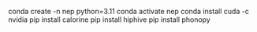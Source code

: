 conda create -n nep python=3.11
conda activate nep
conda install cuda -c nvidia
pip install calorine 
pip install hiphive
pip install phonopy

